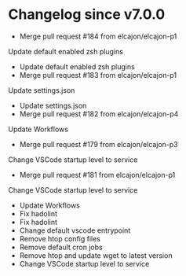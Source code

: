 # Changelog since v7.0.0
- Merge pull request #184 from elcajon/elcajon-p1

Update default enabled zsh plugins 
- Update default enabled zsh plugins 
- Merge pull request #183 from elcajon/elcajon-p1

Update settings.json 
- Update settings.json 
- Merge pull request #182 from elcajon/elcajon-p4

Update Workflows 
- Merge pull request #179 from elcajon/elcajon-p3

Change VSCode startup level to service 
- Merge pull request #181 from elcajon/elcajon-p1

Change VSCode startup level to service 
- Update Workflows 
- Fix hadolint 
- Fix hadolint 
- Change default vscode entrypoint 
- Remove htop config files 
- Remove default cron jobs 
- Remove htop and update wget to latest version 
- Change VSCode startup level to service 
